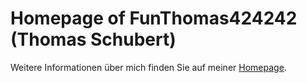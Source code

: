
# Homepage of FunThomas424242 (Thomas Schubert)

Weitere Informationen über mich finden Sie auf meiner [Homepage](https://funthomas424242.github.io/home/1.0.0-SNAPSHOT/).
